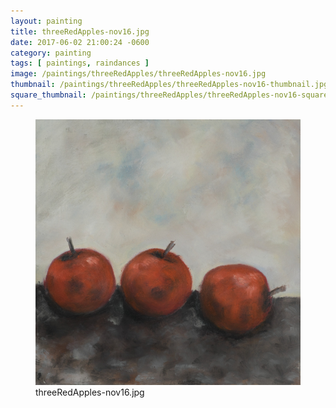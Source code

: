```yaml
---
layout: painting
title: threeRedApples-nov16.jpg
date: 2017-06-02 21:00:24 -0600
category: painting
tags: [ paintings, raindances ]
image: /paintings/threeRedApples/threeRedApples-nov16.jpg
thumbnail: /paintings/threeRedApples/threeRedApples-nov16-thumbnail.jpg
square_thumbnail: /paintings/threeRedApples/threeRedApples-nov16-squarethumb.jpg
---
```


<figure class="fullwidth"><img src="/paintings/threeRedApples/threeRedApples-nov16.jpg" alt="A painting titled: threeRedApples-nov16.jpg by painter Kyle Cunningham" /><figcaption>threeRedApples-nov16.jpg</figcaption></figure>

